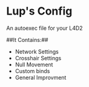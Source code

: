 # Lup's Config

An autoexec file for your L4D2

##It Contains:##
* Network Settings
* Crosshair Settings
* Null Movement
* Custom binds
* General Improvment
